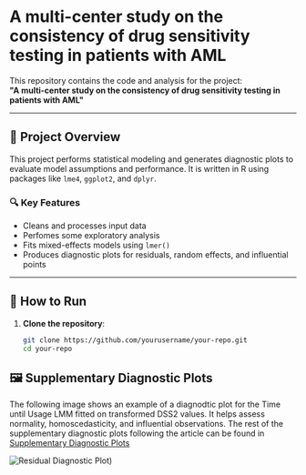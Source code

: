 # A multi-center study on the consistency of drug sensitivity testing in patients with AML

This repository contains the code and analysis for the project:  
**"A multi-center study on the consistency of drug sensitivity testing in patients with AML"**  


---

## 🧰 Project Overview

This project performs statistical modeling and generates diagnostic plots to evaluate model assumptions and performance. It is written in R using packages like `lme4`, `ggplot2`, and `dplyr`.

### 🔍 Key Features
- Cleans and processes input data
- Perfomes some exploratory analysis
- Fits mixed-effects models using `lmer()`
- Produces diagnostic plots for residuals, random effects, and influential points

---

## 🚀 How to Run

1. **Clone the repository**:
   ```bash
   git clone https://github.com/yourusername/your-repo.git
   cd your-repo

##

## 🖼️ Supplementary Diagnostic Plots

The following image shows an example of a diagnodtic plot for the Time until Usage LMM fitted on transformed DSS2 values. It helps assess normality, homoscedasticity, and influential observations. 
The rest of the supplementary diagnostic plots following the article can be found in [Supplementary Diagnostic Plots](https://raw.githubusercontent.com/yourusername/your-repo/main/plots/residuals.png)


![Residual Diagnostic Plot](https://github.com/katarinawilloch/AML-drug-assays-consistency/blob/main/Diagnostic%20plots/DSS2/time_until_sample_usage_final_plot.png))
